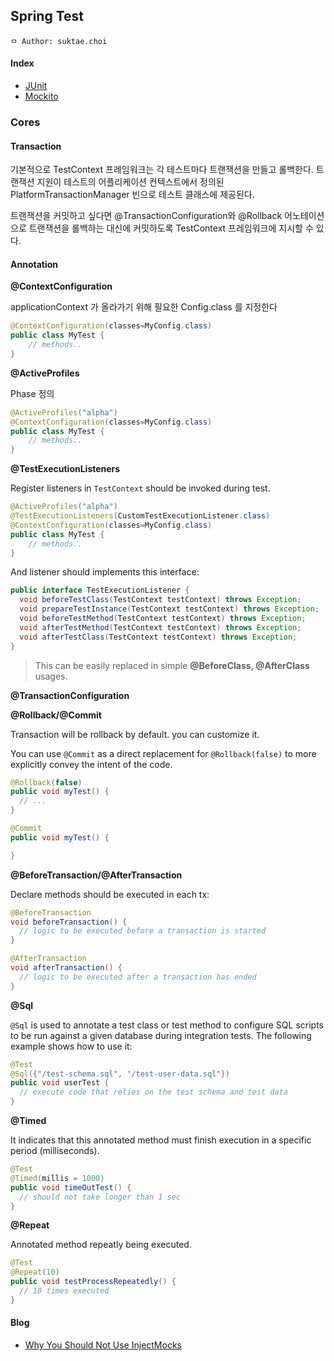 ## Spring Test

```
ㅁ Author: suktae.choi
```

#### Index

- [JUnit](junit)
- [Mockito](mockito)

### Cores

#### Transaction

기본적으로 TestContext 프레임워크는 각 테스트마다 트랜잭션을 만들고 롤백한다. 트랜잭션 지원이 테스트의 어플리케이션 컨텍스트에서 정의된 PlatformTransactionManager 빈으로 테스트 클래스에 제공된다.

트랜잭션을 커밋하고 싶다면 @TransactionConfiguration와 @Rollback 어노테이션으로 트랜잭션을 롤백하는 대신에 커밋하도록 TestContext 프레임워크에 지시할 수 있다.

#### Annotation

**@ContextConfiguration**

applicationContext 가 올라가기 위해 필요한 Config.class 를 지정한다

```java
@ContextConfiguration(classes=MyConfig.class)
public class MyTest {
	// methods..
}
```

**@ActiveProfiles**

Phase 정의

```java
@ActiveProfiles("alpha")
@ContextConfiguration(classes=MyConfig.class)
public class MyTest {
	// methods..
}
```

**@TestExecutionListeners**

Register listeners in `TestContext` should be invoked during test.

```java
@ActiveProfiles("alpha")
@TestExecutionListeners(CustomTestExecutionListener.class) 
@ContextConfiguration(classes=MyConfig.class)
public class MyTest {
	// methods..
}
```

And listener should implements this interface:

```java
public interface TestExecutionListener {
  void beforeTestClass(TestContext testContext) throws Exception;
  void prepareTestInstance(TestContext testContext) throws Exception;
  void beforeTestMethod(TestContext testContext) throws Exception;
  void afterTestMethod(TestContext testContext) throws Exception;
  void afterTestClass(TestContext testContext) throws Exception;
}
```

> This can be easily replaced in simple **@BeforeClass, @AfterClass** usages.

**@TransactionConfiguration**

**@Rollback/@Commit**

Transaction will be rollback by default. you can customize it.

You can use `@Commit` as a direct replacement for `@Rollback(false)` to more explicitly convey the intent of the code.

```java
@Rollback(false)
public void myTest() {
  // ...
}

@Commit
public void myTest() {

}
```

**@BeforeTransaction/@AfterTransaction**

Declare methods should be executed in each tx:

```java
@BeforeTransaction 
void beforeTransaction() {
  // logic to be executed before a transaction is started
}

@AfterTransaction 
void afterTransaction() {
  // logic to be executed after a transaction has ended
}
```

**@Sql**

`@Sql` is used to annotate a test class or test method to configure SQL scripts to be run against a given database during integration tests. The following example shows how to use it:

```java
@Test
@Sql({"/test-schema.sql", "/test-user-data.sql"}) 
public void userTest {
  // execute code that relies on the test schema and test data
}
```

**@Timed**

It indicates that this annotated method must finish execution in a specific period (milliseconds).

```java
@Test
@Timed(millis = 1000)
public void timeOutTest() {
  // should not take longer than 1 sec
}
```

**@Repeat**

Annotated method repeatly being executed.

```java
@Test
@Repeat(10) 
public void testProcessRepeatedly() {
  // 10 times executed
}
```

#### Blog

- [Why You Should Not Use InjectMocks](https://tedvinke.wordpress.com/2014/02/13/mockito-why-you-should-not-use-injectmocks-annotation-to-autowire-fields)

